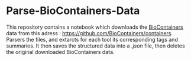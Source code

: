 # Parse-BioContainers-Data

This repository contains a notebook which downloads the [BioContainers](https://biocontainers.pro/) data from this adress : https://github.com/BioContainers/containers. Parsers the files, and extarcts for each tool its corresponding tags and summaries. It then saves the structured data into a *.json* file, then deletes the original downloaded BioContainers data.
